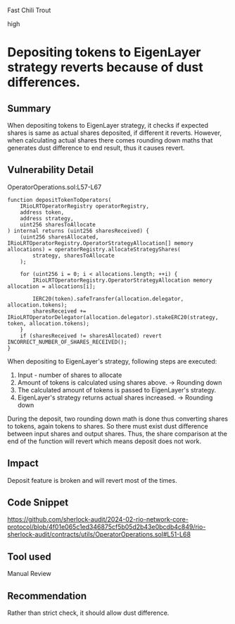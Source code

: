 Fast Chili Trout

high

# Depositing tokens to EigenLayer strategy reverts because of dust differences.

## Summary
When depositing tokens to EigenLayer strategy, it checks if expected shares is same as actual shares deposited, if different it reverts. However, when calculating actual shares there comes rounding down maths that generates dust difference to end result, thus it causes revert.

## Vulnerability Detail
OperatorOperations.sol:L57-L67
```Solidity
function depositTokenToOperators(
    IRioLRTOperatorRegistry operatorRegistry,
    address token,
    address strategy,
    uint256 sharesToAllocate
) internal returns (uint256 sharesReceived) {
    (uint256 sharesAllocated, IRioLRTOperatorRegistry.OperatorStrategyAllocation[] memory  allocations) = operatorRegistry.allocateStrategyShares(
        strategy, sharesToAllocate
    );

    for (uint256 i = 0; i < allocations.length; ++i) {
        IRioLRTOperatorRegistry.OperatorStrategyAllocation memory allocation = allocations[i];

        IERC20(token).safeTransfer(allocation.delegator, allocation.tokens);
        sharesReceived += IRioLRTOperatorDelegator(allocation.delegator).stakeERC20(strategy, token, allocation.tokens);
    }
    if (sharesReceived != sharesAllocated) revert INCORRECT_NUMBER_OF_SHARES_RECEIVED();
}
```
When depositing to EigenLayer's strategy, following steps are executed:
1. Input - number of shares to allocate
2. Amount of tokens is calculated using shares above. -> Rounding down
3. The calculated amount of tokens is passed to EigenLayer's strategy.
4. EigenLayer's strategy returns actual shares increased. -> Rounding down

During the deposit, two rounding down math is done thus converting shares to tokens, again tokens to shares.
So there must exist dust difference between input shares and output shares.
Thus, the share comparison at the end of the function will revert which means deposit does not work.

## Impact
Deposit feature is broken and will revert most of the times.

## Code Snippet
https://github.com/sherlock-audit/2024-02-rio-network-core-protocol/blob/4f01e065c1ed346875cf5b05d2b43e0bcdb4c849/rio-sherlock-audit/contracts/utils/OperatorOperations.sol#L51-L68

## Tool used
Manual Review

## Recommendation
Rather than strict check, it should allow dust difference.